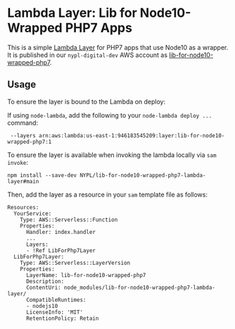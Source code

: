 # Lambda Layer: Lib for Node10-Wrapped PHP7 Apps

This is a simple [Lambda Layer](https://docs.aws.amazon.com/lambda/latest/dg/configuration-layers.html#configuration-layers-manage) for PHP7 apps that use Node10 as a wrapper. It is published in our `nypl-digital-dev` AWS account as [lib-for-node10-wrapped-php7](https://console.aws.amazon.com/lambda/home?region=us-east-1#/layers/lib-for-node10-wrapped-php7/versions/1).

## Usage

To ensure the layer is bound to the Lambda on deploy:

If using `node-lambda`, add the following to your `node-lambda deploy ...` command:
```
 --layers arn:aws:lambda:us-east-1:946183545209:layer:lib-for-node10-wrapped-php7:1
```

To ensure the layer is available when invoking the lambda locally via `sam invoke`:

```
npm install --save-dev NYPL/lib-for-node10-wrapped-php7-lambda-layer#main
```

Then, add the layer as a resource in your `sam` template file as follows:

```
Resources:
  YourService:
    Type: AWS::Serverless::Function
    Properties:
      Handler: index.handler
      ...
      Layers:
      - !Ref LibForPhp7Layer
  LibForPhp7Layer:
    Type: AWS::Serverless::LayerVersion
    Properties:
      LayerName: lib-for-node10-wrapped-php7
      Description:
      ContentUri: node_modules/lib-for-node10-wrapped-php7-lambda-layer/
      CompatibleRuntimes:
      - nodejs10
      LicenseInfo: 'MIT'
      RetentionPolicy: Retain
```
